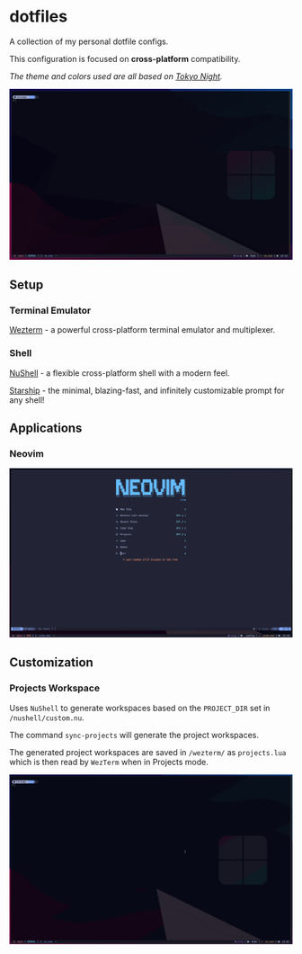 # dotfiles
A collection of my personal dotfile configs.

This configuration is focused on **cross-platform** compatibility.

*The theme and colors used are all based on [Tokyo Night](https://github.com/imjoshellis/tokyonight.nvim).*

<img src="https://github.com/Corsage/dotfiles/blob/main/showcase/terminal.png"/>

## Setup

### Terminal Emulator

[Wezterm](https://wezfurlong.org/wezterm/index.html) - a powerful cross-platform terminal emulator and multiplexer.

### Shell

[NuShell](https://www.nushell.sh/) - a flexible cross-platform shell with a modern feel.

[Starship](https://starship.rs/) - the minimal, blazing-fast, and infinitely customizable prompt for any shell!

## Applications

### Neovim

<img src="https://github.com/Corsage/dotfiles/blob/main/showcase/neovim.png"/>

## Customization

### Projects Workspace

Uses `NuShell` to generate workspaces based on the `PROJECT_DIR` set in `/nushell/custom.nu`.

The command `sync-projects` will generate the project workspaces.

The generated project workspaces are saved in `/wezterm/` as `projects.lua` which is then read by `WezTerm` when in Projects mode.

<img src="https://github.com/Corsage/dotfiles/blob/main/showcase/project-workspaces.gif"/>
